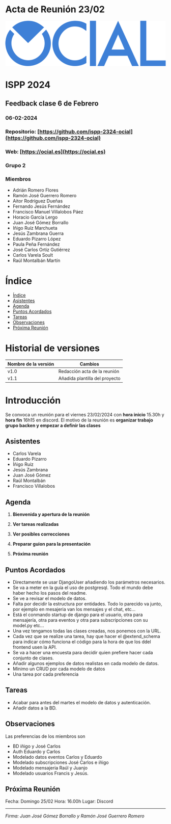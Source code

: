 # Acta de Reunión 23/02

<MDXLayout>
  <img src="https://github.com/ispp-2324-ocial/KB/blob/main/assets/Texto_Ocial.png?raw=true" alt="Texto_Ocial" className="img-centered img-custom-height" />
</MDXLayout>

# ISPP 2024

## Feedback clase 6 de Febrero

### 06-02-2024

### Repositorio: [https://github.com/ispp-2324-ocial](https://github.com/ispp-2324-ocial)

### Web: [https://ocial.es](https://ocial.es)

### Grupo 2

### Miembros

- Adrián Romero Flores
- Ramón José Guerrero Romero
- Aitor Rodríguez Dueñas
- Fernando Jesús Fernández
- Francisco Manuel Villalobos Páez
- Horacio García Lergo
- Juan José Gómez Borrallo
- Iñigo Ruíz Marchueta
- Jesús Zambrana Guerra
- Eduardo Pizarro López
- Paula Peña Fernández
- José Carlos Ortiz Gutiérrez
- Carlos Varela Soult
- Raúl Montalbán Martín

# Índice

- [Índice](#índice)
- [Asistentes](#Asistentes)
- [Agenda](#Agenda)
- [Puntos Acordados](#puntos-acordados)
- [Tareas](#tareas)
- [Observaciones](#Observaciones)
- [Próxima Reunión](#próxima-reunión)

# Historial de versiones
| Nombre de la versión | Cambios |
|-------------------------|-------------------------|
| v1.0 | Redacción acta de la reunión|
| v1.1 | Añadida plantilla del proyecto |

# Introducción

Se convoca un reunión para el viernes 23/02/2024 con **hora inicio** 15.30h y **hora fin** 16h15 en discord. El motivo de la reunión es **organizar trabajo grupo backen y empezar a definir las clases**

## Asistentes

- Carlos Varela
- Eduardo Pizarro
- Íñigo Ruíz
- Jesús Zambrana
- Juan José Gómez
- Raúl Montalbán
- Francisco Villalobos

## Agenda 

1. **Bienvenida y apertura de la reunión** 

2. **Ver tareas realizadas** 

3. **Ver posibles correcciones** 

4. **Preparar guion para la presentación** 

5. **Próxima reunión** 

 
## Puntos Acordados 

-  Directamente se usar DjangoUser añadiendo los parámetros necesarios.
- Se va a meter en la guía el uso de postgresql. Todo el mundo debe haber hecho los pasos del readme.
- Se ve a revisar el modelo de datos.
- Falta por decidir la estructura por entidades. Todo lo parecido va junto, por ejemplo en mesajeria van los mensajes y el chat, etc...  
- Está el conmando startup de django para el usuario, otra para mensajería, otra para eventos y otra para subscripciones con su model.py etc...
- Una vez tengamos todas las clases creadas, nos ponemos con la URL.
- Cada vez que se realize una tarea, hay que hacer el @extend_schema para indicar cómo funciona el código para la hora de que los ddel frontend usen la API.
- Se va a hacer una encuesta para decidir quien prefiere hacer cada conjunto de clases.
- Añadir algunos ejemplos de datos realistas en cada modelo de datos.
- Mínimo un CRUD por cada modelo de datos
- Una tarea por cada preferencia

## Tareas
- Acabar para antes del martes el modelo de datos y autenticación.
- Añadir datos a la BD.

## Observaciones 
Las preferencias de los miembros son
- BD íñigo y José Carlos
- Auth Eduardo y Carlos
- Modelado datos eventos Carlos y Eduardo
- Modelado subscripciones José Carlos e íñigo
- Modelado mensajeria Raúl y Juanjo
- Modelado usuarios Francis y Jesús.


## Próxima Reunión 
Fecha: Domingo 25/02
Hora:  16.00h
Lugar: Discord 

--- 
 
*Firma: Juan José Gómez Borrallo y Ramón José Guerrero Romero* 